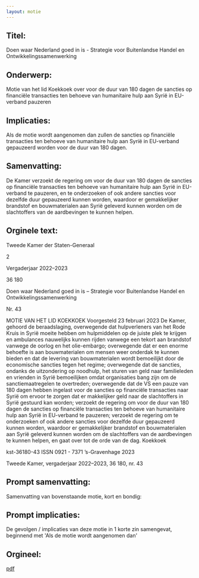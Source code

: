 ```yaml
---
layout: motie
---
```

## Titel:
Doen waar Nederland goed in is - Strategie voor Buitenlandse Handel en Ontwikkelingssamenwerking
## Onderwerp:
Motie van het lid Koekkoek over voor de duur van 180 dagen de sancties op financiële transacties ten behoeve van humanitaire hulp aan Syrië in EU-verband pauzeren
## Implicaties:

Als de motie wordt aangenomen dan zullen de sancties op financiële transacties ten behoeve van humanitaire hulp aan Syrië in EU-verband gepauzeerd worden voor de duur van 180 dagen.
## Samenvatting:

De Kamer verzoekt de regering om voor de duur van 180 dagen de sancties op financiële transacties ten behoeve van humanitaire hulp aan Syrië in EU-verband te pauzeren, en te onderzoeken of ook andere sancties voor dezelfde duur gepauzeerd kunnen worden, waardoor er gemakkelijker brandstof en bouwmaterialen aan Syrië geleverd kunnen worden om de slachtoffers van de aardbevingen te kunnen helpen.
## Orginele text:


Tweede Kamer der Staten-Generaal

2

Vergaderjaar 2022–2023

36 180

Doen waar Nederland goed in is – Strategie voor
Buitenlandse Handel en
Ontwikkelingssamenwerking

Nr. 43

MOTIE VAN HET LID KOEKKOEK
Voorgesteld 23 februari 2023
De Kamer,
gehoord de beraadslaging,
overwegende dat hulpverleners van het Rode Kruis in Syrië moeite
hebben om hulpmiddelen op de juiste plek te krijgen en ambulances
nauwelijks kunnen rijden vanwege een tekort aan brandstof vanwege de
oorlog en het olie-embargo;
overwegende dat er een enorme behoefte is aan bouwmaterialen om
mensen weer onderdak te kunnen bieden en dat de levering van bouwmaterialen wordt bemoeilijkt door de economische sancties tegen het
regime;
overwegende dat de sancties, ondanks de uitzondering op noodhulp, het
sturen van geld naar familieleden en vrienden in Syrië bemoeilijken
omdat organisaties bang zijn om de sanctiemaatregelen te overtreden;
overwegende dat de VS een pauze van 180 dagen hebben ingelast voor
de sancties op financiële transacties naar Syrië om ervoor te zorgen dat er
makkelijker geld naar de slachtoffers in Syrië gestuurd kan worden;
verzoekt de regering om voor de duur van 180 dagen de sancties op
financiële transacties ten behoeve van humanitaire hulp aan Syrië in
EU-verband te pauzeren;
verzoekt de regering om te onderzoeken of ook andere sancties voor
dezelfde duur gepauzeerd kunnen worden, waardoor er gemakkelijker
brandstof en bouwmaterialen aan Syrië geleverd kunnen worden om de
slachtoffers van de aardbevingen te kunnen helpen,
en gaat over tot de orde van de dag.
Koekkoek

kst-36180-43
ISSN 0921 - 7371
’s-Gravenhage 2023

Tweede Kamer, vergaderjaar 2022–2023, 36 180, nr. 43


## Prompt samenvatting:
Samenvatting van bovenstaande motie, kort en bondig:


## Prompt implicaties:
De gevolgen / implicaties van deze motie in 1 korte zin samengevat, beginnend met 'Als de motie wordt aangenomen dan' 

## Orgineel:
[pdf](https://gegevensmagazijn.tweedekamer.nl/OData/v4/2.0/Document(70c2d015-ae1b-4e0d-a14b-9712b06b5c34)/resource)
